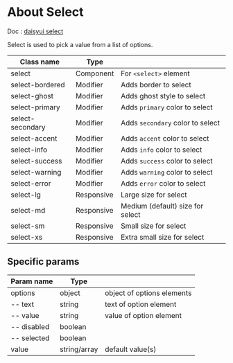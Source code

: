 # About Select

Doc : [daisyui select](https://daisyui.com/components/select/)

Select is used to pick a value from a list of options.

| Class name       |   Type     |                                  |
|------------------|------------|----------------------------------|
| select 	         | Component  | For `<select>` element           |
| select-bordered  | Modifier   | Adds border to select            |
| select-ghost     | Modifier   | Adds ghost style to select       |
| select-primary   | Modifier   | Adds `primary` color to select   |
| select-secondary | Modifier   | Adds `secondary` color to select |
| select-accent    | Modifier   | Adds `accent` color to select    |
| select-info      | Modifier   | Adds `info` color to select      |
| select-success   | Modifier   | Adds `success` color to select   |
| select-warning   | Modifier   | Adds `warning` color to select   |
| select-error     | Modifier   | Adds `error` color to select     |
| select-lg        | Responsive | Large size for select            |
| select-md        | Responsive | Medium (default) size for select |
| select-sm        | Responsive | Small size for select            |
| select-xs        | Responsive | Extra small size for select      |

## Specific params

| Param name       |   Type           |                             |
|------------------|------------------|-----------------------------|
| options 	       |   object         | object of options elements  |
| -- text 	       |   string         | text of option element      |
| -- value 	       |   string         | value of option element     |
| -- disabled 	   |   boolean        |                             |
| -- selected 	   |   boolean        |                             |
| value 	         |   string/array   | default value(s)            |
